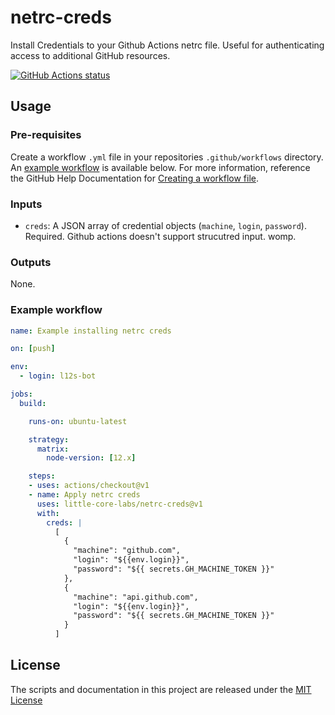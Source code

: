 # netrc-creds
Install Credentials to your Github Actions netrc file.  Useful for authenticating access to additional GitHub resources.

<a href="https://github.com/little-core-labs/netrc-creds"><img alt="GitHub Actions status" src="https://github.com/little-core-labs/netrc-creds/workflows/Tests/badge.svg"></a>

## Usage

### Pre-requisites
Create a workflow `.yml` file in your repositories `.github/workflows` directory. An [example workflow](#example-workflow) is available below. For more information, reference the GitHub Help Documentation for [Creating a workflow file](https://help.github.com/en/articles/configuring-a-workflow#creating-a-workflow-file).


### Inputs

- `creds`: A JSON array of credential objects (`machine`, `login`, `password`).  Required.  Github actions doesn't support strucutred input.  womp.

### Outputs

None.

### Example workflow

```yaml
name: Example installing netrc creds

on: [push]

env:
  - login: l12s-bot

jobs:
  build:

    runs-on: ubuntu-latest

    strategy:
      matrix:
        node-version: [12.x]

    steps:
    - uses: actions/checkout@v1
    - name: Apply netrc creds
      uses: little-core-labs/netrc-creds@v1
      with:
        creds: |
          [
            {
              "machine": "github.com",
              "login": "${{env.login}}",
              "password": "${{ secrets.GH_MACHINE_TOKEN }}"
            },
            {
              "machine": "api.github.com",
              "login": "${{env.login}}",
              "password": "${{ secrets.GH_MACHINE_TOKEN }}"
            }
          ]
```

## License
The scripts and documentation in this project are released under the [MIT License](LICENSE)
